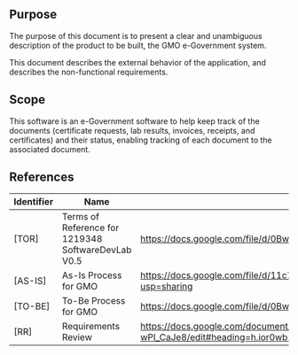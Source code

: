
Purpose
-------
The purpose of this document is to present a clear and unambiguous description
of the product to be built, the GMO e-Government system.

This document describes the external behavior of the application,
and describes the non-functional requirements.


Scope
-----
This software is an e-Government software to help keep track of the documents
(certificate requests, lab results, invoices, receipts, and certificates)
and their status, enabling tracking of each document to the associated document.


References
----------

| Identifier | Name | URL |
| ---------- | ---- | --- |
| [TOR]      | Terms of Reference for 1219348 SoftwareDevLab V0.5 | https://docs.google.com/file/d/0BwojrFJ1zXgjYkRJT0dUQzVRa0E/edit?usp=sharing |
| [AS-IS]    | As-Is Process for GMO                              | https://docs.google.com/file/d/11c7JgDoj_S6__hc9r33ZCsh_Q0w9bCVj3JQf6prkFMcpIwdJ979VM_OkHtvt/edit?usp=sharing |
| [TO-BE]    | To-Be Process for GMO                              | https://docs.google.com/file/d/0BwojrFJ1zXgjZUhEX21maDF3M1E/edit?usp=sharing |
| [RR]       | Requirements Review                                | https://docs.google.com/document/d/1D2O4HQEX099W30Q919aM2t6O4l5L6hEuz-wPI_CaJe8/edit#heading=h.ior0wb2sflq4 |




